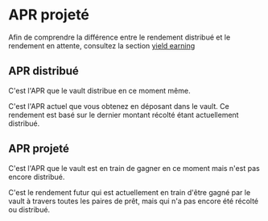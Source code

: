 # APR projeté

Afin de comprendre la différence entre le rendement distribué et le rendement en attente, consultez la section [yield earning](vaults-1.md#gain-du-rendement)

## APR distribué

C'est l'APR que le vault distribue en ce moment même.

C'est l'APR actuel que vous obtenez en déposant dans le vault. Ce rendement est basé sur le dernier montant récolté étant actuellement distribué.

## APR projeté

C'est l'APR que le vault est en train de gagner en ce moment mais n'est pas encore distribué.

C'est le rendement futur qui est actuellement en train d'être gagné par le vault à travers toutes les paires de prêt, mais qui n'a pas encore été récolté ou distribué.

